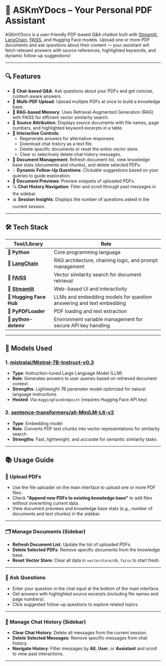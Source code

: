 # 📄 ASKmYDocs – Your Personal PDF Assistant

ASKmYDocs is a user-friendly PDF-based Q&A chatbot built with [Streamlit](https://streamlit.io/), [LangChain](https://www.langchain.com/), [FAISS](https://github.com/facebookresearch/faiss), and Hugging Face models. Upload one or more PDF documents and ask questions about their content — your assistant will fetch relevant answers with source references, highlighted keywords, and dynamic follow-up suggestions!

---

## 🔍 Features

- 💬 **Chat-based Q&A**: Ask questions about your PDFs and get concise, context-aware answers.
- 📂 **Multi-PDF Upload**: Upload multiple PDFs at once to build a knowledge base.
- 🧠 **RAG-based Memory**: Uses Retrieval-Augmented Generation (RAG) with FAISS for efficient vector similarity search.
- 📑 **Source Attribution**: Displays source documents with file names, page numbers, and highlighted keyword excerpts in a table.
- 🔄 **Interactive Controls**:
  - Regenerate answers for alternative responses.
  - Download chat history as a text file.
  - Delete specific documents or reset the entire vector store.
  - Clear or selectively delete chat history messages.
- 🧾 **Document Management**: Refresh document list, view knowledge base stats (documents and chunks), and delete selected PDFs.
- 💡 **Dynamic Follow-Up Questions**: Clickable suggestions based on your queries to guide exploration.
- 📜 **Document Previews**: Preview snippets of uploaded PDFs.
- 🔍 **Chat History Navigation**: Filter and scroll through past messages in the sidebar.
- 📊 **Session Insights**: Displays the number of questions asked in the current session.

---

## 🛠️ Tech Stack

| Tool/Library | Role |
|--------------|------|
| 🐍 **Python** | Core programming language |
| 🧠 **[LangChain](https://www.langchain.com/)** | RAG architecture, chaining logic, and prompt management |
| 🧠 **[FAISS](https://github.com/facebookresearch/faiss)** | Vector similarity search for document retrieval |
| 💬 **[Streamlit](https://streamlit.io/)** | Web-based UI and interactivity |
| 🤗 **Hugging Face Hub** | LLMs and embedding models for question answering and text embedding |
| 🧾 **PyPDFLoader** | PDF loading and text extraction |
| 🔐 **python-dotenv** | Environment variable management for secure API key handling |

---

## 🤖 Models Used

### 1. **[mistralai/Mistral-7B-Instruct-v0.3](https://huggingface.co/mistralai/Mistral-7B-Instruct-v0.3)**
- **Type**: Instruction-tuned Large Language Model (LLM)
- **Role**: Generates answers to user queries based on retrieved document context
- **Strengths**: Lightweight 7B parameter model optimized for natural language instructions
- **Hosted**: Via `HuggingFaceEndpoint` (requires Hugging Face API key)

### 2. **[sentence-transformers/all-MiniLM-L6-v2](https://huggingface.co/sentence-transformers/all-MiniLM-L6-v2)**
- **Type**: Embedding model
- **Role**: Converts PDF text chunks into vector representations for similarity search
- **Strengths**: Fast, lightweight, and accurate for semantic similarity tasks

---
## 📚 Usage Guide

### 📄 Upload PDFs

- Use the file uploader on the main interface to upload one or more PDF files.
- Check **"Append new PDFs to existing knowledge base"** to add files without overwriting current data.
- View document previews and knowledge base stats (e.g., number of documents and text chunks) in the sidebar.

---

### 🗂 Manage Documents (Sidebar)

- **Refresh Document List**: Update the list of uploaded PDFs.
- **Delete Selected PDFs**: Remove specific documents from the knowledge base.
- **Reset Vector Store**: Clear all data in `vectorstore/db_faiss` to start fresh.

---

### 💬 Ask Questions

- Enter your question in the chat input at the bottom of the main interface.
- Get answers with highlighted source excerpts (including file names and page numbers).
- Click suggested follow-up questions to explore related topics.

---

### 📖 Manage Chat History (Sidebar)

- **Clear Chat History**: Delete all messages from the current session.
- **Delete Selected Messages**: Remove specific messages from chat history.
- **Navigate History**: Filter messages by **All**, **User**, or **Assistant** and scroll to view past interactions.

---

